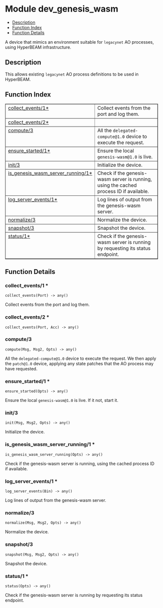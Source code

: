 

# Module dev_genesis_wasm #
* [Description](#description)
* [Function Index](#index)
* [Function Details](#functions)

A device that mimics an environment suitable for `legacynet` AO
processes, using HyperBEAM infrastructure.

<a name="description"></a>

## Description ##
This allows existing `legacynet`
AO process definitions to be used in HyperBEAM.<a name="index"></a>

## Function Index ##


<table width="100%" border="1" cellspacing="0" cellpadding="2" summary="function index"><tr><td valign="top"><a href="#collect_events-1">collect_events/1*</a></td><td>Collect events from the port and log them.</td></tr><tr><td valign="top"><a href="#collect_events-2">collect_events/2*</a></td><td></td></tr><tr><td valign="top"><a href="#compute-3">compute/3</a></td><td>All the <code>delegated-compute@1.0</code> device to execute the request.</td></tr><tr><td valign="top"><a href="#ensure_started-1">ensure_started/1*</a></td><td>Ensure the local <code>genesis-wasm@1.0</code> is live.</td></tr><tr><td valign="top"><a href="#init-3">init/3</a></td><td>Initialize the device.</td></tr><tr><td valign="top"><a href="#is_genesis_wasm_server_running-1">is_genesis_wasm_server_running/1*</a></td><td>Check if the genesis-wasm server is running, using the cached process ID
if available.</td></tr><tr><td valign="top"><a href="#log_server_events-1">log_server_events/1*</a></td><td>Log lines of output from the genesis-wasm server.</td></tr><tr><td valign="top"><a href="#normalize-3">normalize/3</a></td><td>Normalize the device.</td></tr><tr><td valign="top"><a href="#snapshot-3">snapshot/3</a></td><td>Snapshot the device.</td></tr><tr><td valign="top"><a href="#status-1">status/1*</a></td><td>Check if the genesis-wasm server is running by requesting its status
endpoint.</td></tr></table>


<a name="functions"></a>

## Function Details ##

<a name="collect_events-1"></a>

### collect_events/1 * ###

`collect_events(Port) -> any()`

Collect events from the port and log them.

<a name="collect_events-2"></a>

### collect_events/2 * ###

`collect_events(Port, Acc) -> any()`

<a name="compute-3"></a>

### compute/3 ###

`compute(Msg, Msg2, Opts) -> any()`

All the `delegated-compute@1.0` device to execute the request. We then apply
the `patch@1.0` device, applying any state patches that the AO process may have
requested.

<a name="ensure_started-1"></a>

### ensure_started/1 * ###

`ensure_started(Opts) -> any()`

Ensure the local `genesis-wasm@1.0` is live. If it not, start it.

<a name="init-3"></a>

### init/3 ###

`init(Msg, Msg2, Opts) -> any()`

Initialize the device.

<a name="is_genesis_wasm_server_running-1"></a>

### is_genesis_wasm_server_running/1 * ###

`is_genesis_wasm_server_running(Opts) -> any()`

Check if the genesis-wasm server is running, using the cached process ID
if available.

<a name="log_server_events-1"></a>

### log_server_events/1 * ###

`log_server_events(Bin) -> any()`

Log lines of output from the genesis-wasm server.

<a name="normalize-3"></a>

### normalize/3 ###

`normalize(Msg, Msg2, Opts) -> any()`

Normalize the device.

<a name="snapshot-3"></a>

### snapshot/3 ###

`snapshot(Msg, Msg2, Opts) -> any()`

Snapshot the device.

<a name="status-1"></a>

### status/1 * ###

`status(Opts) -> any()`

Check if the genesis-wasm server is running by requesting its status
endpoint.

